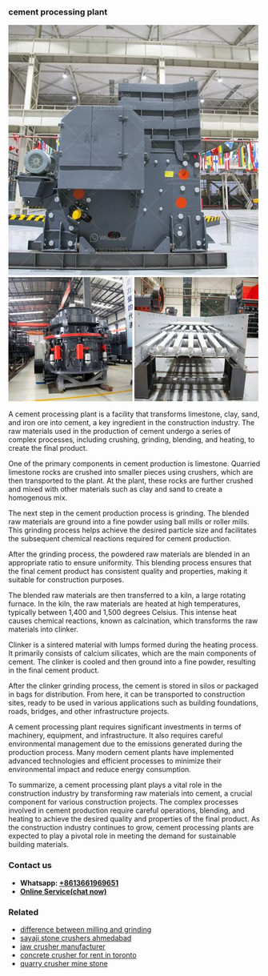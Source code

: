 <h3>cement processing plant</h3><img src='1704951512.jpg' alt=''><p>A cement processing plant is a facility that transforms limestone, clay, sand, and iron ore into cement, a key ingredient in the construction industry. The raw materials used in the production of cement undergo a series of complex processes, including crushing, grinding, blending, and heating, to create the final product.</p><p>One of the primary components in cement production is limestone. Quarried limestone rocks are crushed into smaller pieces using crushers, which are then transported to the plant. At the plant, these rocks are further crushed and mixed with other materials such as clay and sand to create a homogenous mix.</p><p>The next step in the cement production process is grinding. The blended raw materials are ground into a fine powder using ball mills or roller mills. This grinding process helps achieve the desired particle size and facilitates the subsequent chemical reactions required for cement production.</p><p>After the grinding process, the powdered raw materials are blended in an appropriate ratio to ensure uniformity. This blending process ensures that the final cement product has consistent quality and properties, making it suitable for construction purposes.</p><p>The blended raw materials are then transferred to a kiln, a large rotating furnace. In the kiln, the raw materials are heated at high temperatures, typically between 1,400 and 1,500 degrees Celsius. This intense heat causes chemical reactions, known as calcination, which transforms the raw materials into clinker.</p><p>Clinker is a sintered material with lumps formed during the heating process. It primarily consists of calcium silicates, which are the main components of cement. The clinker is cooled and then ground into a fine powder, resulting in the final cement product.</p><p>After the clinker grinding process, the cement is stored in silos or packaged in bags for distribution. From here, it can be transported to construction sites, ready to be used in various applications such as building foundations, roads, bridges, and other infrastructure projects.</p><p>A cement processing plant requires significant investments in terms of machinery, equipment, and infrastructure. It also requires careful environmental management due to the emissions generated during the production process. Many modern cement plants have implemented advanced technologies and efficient processes to minimize their environmental impact and reduce energy consumption.</p><p>To summarize, a cement processing plant plays a vital role in the construction industry by transforming raw materials into cement, a crucial component for various construction projects. The complex processes involved in cement production require careful operations, blending, and heating to achieve the desired quality and properties of the final product. As the construction industry continues to grow, cement processing plants are expected to play a pivotal role in meeting the demand for sustainable building materials.</p><h3>Contact us</h3><ul><li><strong>Whatsapp:&nbsp;<a href="https://wa.me/8613661969651">+8613661969651</a></strong></li><li><a href="https://swt.shibang-china.com/?git&amp;zhl&amp;cement processing plant"><strong>Online Service(chat now)</strong></a></li></ul><h3>Related</h3><ul><li><a href='difference between milling and grinding.md'>difference between milling and grinding</a></li><li><a href='sayaji stone crushers ahmedabad.md'>sayaji stone crushers ahmedabad</a></li><li><a href='jaw crusher manufacturer.md'>jaw crusher manufacturer</a></li><li><a href='concrete crusher for rent in toronto.md'>concrete crusher for rent in toronto</a></li><li><a href='quarry crusher mine stone.md'>quarry crusher mine stone</a></li></ul>